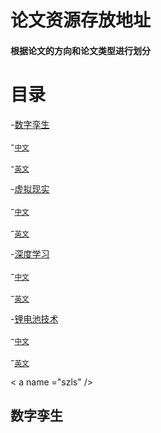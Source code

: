 # 论文资源存放地址
#### 根据论文的方向和论文类型进行划分

# 目录

-[数字孪生](#szls)

   -<sub>[中文](#szlsc)<sub/>

   -<sub>[英文](#szlse)<sub/>

-[虚拟现实](#xnxs)

  -<sub>[中文](#xnxsc)<sub/>

  -<sub>[英文](#xnxse)<sub/>

-[深度学习](#sdxx)

  -<sub>[中文](#sdxxc)<sub/>

  -<sub>[英文](#sdxxe)<sub/>

-[锂电池技术](#ldcjs)

  -<sub>[中文](#ldcjsc)<sub/>

  -<sub>[英文](#ldcjse)<sub/>
 
 
 < a name ="szls" />
 
 
 ## 数字孪生
 
